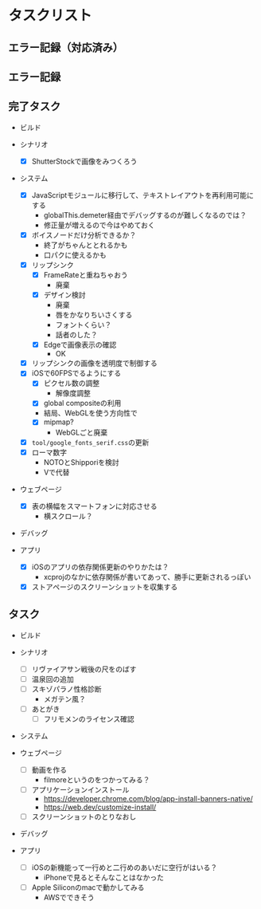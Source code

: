 # タスクリスト

## エラー記録（対応済み）

## エラー記録

## 完了タスク

- ビルド

- シナリオ
  - [x] ShutterStockで画像をみつくろう

- システム
  - [x] JavaScriptモジュールに移行して、テキストレイアウトを再利用可能にする
    - globalThis.demeter経由でデバッグするのが難しくなるのでは？
    - 修正量が増えるので今はやめておく
  - [x] ボイスノードだけ分析できるか？
    - 終了がちゃんととれるかも
    - 口パクに使えるかも
  - [x] リップシンク
    - [x] FrameRateと重ねちゃおう
      - 廃棄
    - [x] デザイン検討
      - 廃棄
      - 唇をかなりちいさくする
      - フォントくらい？
      - 話者のした？
    - [x] Edgeで画像表示の確認
      - OK
  - [x] リップシンクの画像を透明度で制御する
  - [x] iOSで60FPSでるようにする
    - [x] ピクセル数の調整
      - 解像度調整
    - [x] global compositeの利用
    - 結局、WebGLを使う方向性で
    - [x] mipmap?
      - WebGLごと廃棄
  - [x] `tool/google_fonts_serif.css`の更新
  - [x] ローマ数字
    - NOTOとShipporiを検討
    - Vで代替

- ウェブページ
  - [x] 表の横幅をスマートフォンに対応させる
    - 横スクロール？

- デバッグ

- アプリ
  - [x] iOSのアプリの依存関係更新のやりかたは？
    - xcprojのなかに依存関係が書いてあって、勝手に更新されるっぽい
  - [x] ストアページのスクリーンショットを収集する

## タスク

- ビルド

- シナリオ
  - [ ] リヴァイアサン戦後の尺をのばす
  - [ ] 温泉回の追加
  - [ ] スキゾパラノ性格診断
    - メガテン風？
  - [ ] あとがき
    - [ ] フリモメンのライセンス確認

- システム

- ウェブページ
  - [ ] 動画を作る
    - filmoreというのをつかってみる？
  - [ ] アプリケーションインストール
    - https://developer.chrome.com/blog/app-install-banners-native/
    - https://web.dev/customize-install/
  - [ ] スクリーンショットのとりなおし

- デバッグ

- アプリ
  - [ ] iOSの新機能って一行めと二行めのあいだに空行がはいる？
    - iPhoneで見るとそんなことはなかった
  - [ ] Apple Siliconのmacで動かしてみる
    - AWSでできそう


